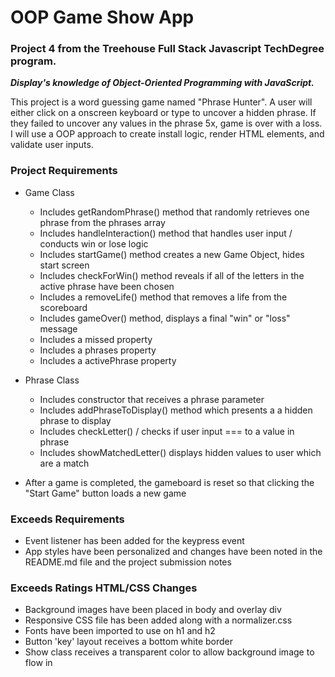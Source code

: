 # OOP Game Show App 
### Project 4 from the Treehouse Full Stack Javascript TechDegree program. 
**_Display's knowledge of Object-Oriented Programming with JavaScript._**

This project is a word guessing game named "Phrase Hunter". A user will either click on a onscreen keyboard or type to uncover a hidden phrase. If they failed to uncover any values in the phrase 5x, game is over with a loss. I will use a OOP approach to create install logic, render HTML elements, and validate user inputs.

### Project Requirements
* Game Class
  * Includes getRandomPhrase() method that randomly retrieves one phrase from the phrases array
  * Includes handleInteraction() method that handles user input / conducts win or lose logic
  * Includes startGame() method creates a new Game Object, hides start screen
  * Includes checkForWin() method reveals if all of the letters in the active phrase have been chosen
  * Includes a removeLife() method that removes a life from the scoreboard
  * Includes gameOver() method,  displays a final "win" or "loss" message
  * Includes a missed property 
  * Includes a phrases property 
  * Includes a activePhrase property
  
* Phrase Class
  * Includes constructor that receives a phrase parameter
  * Includes addPhraseToDisplay() method which presents a a hidden phrase to display
  * Includes checkLetter() / checks if user input === to a value in phrase
  * Includes showMatchedLetter() displays hidden values to user which are a match

* After a game is completed, the gameboard is reset so that clicking the "Start Game" button loads a new game


### Exceeds Requirements
* Event listener has been added for the keypress event 
* App styles have been personalized and changes have been noted in the README.md file and the project submission notes

### Exceeds Ratings HTML/CSS Changes
* Background images have been placed in body and overlay div
* Responsive CSS file has been added along with a normalizer.css
* Fonts have been imported to use on h1 and h2
* Button 'key' layout receives a bottom white border
* Show class receives a transparent color to allow background image to flow in

